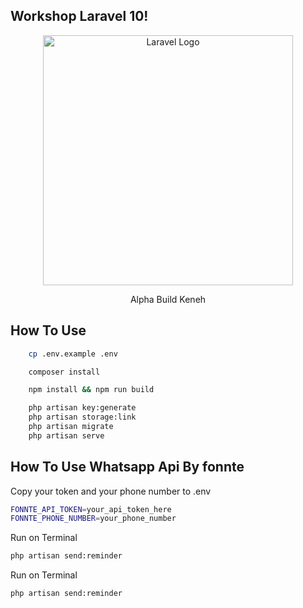 ## Workshop Laravel 10!
<p align="center"><a href="https://laravel.com" target="_blank"><img src="https://raw.githubusercontent.com/laravel/art/master/logo-lockup/5%20SVG/2%20CMYK/1%20Full%20Color/laravel-logolockup-cmyk-red.svg" width="400" alt="Laravel Logo"></a></p>

<p align="center">
Alpha Build Keneh
</p>

## How To Use 
```bash
    cp .env.example .env
```
```bash
    composer install
```

```bash
    npm install && npm run build
```

```bash
    php artisan key:generate
    php artisan storage:link
    php artisan migrate
    php artisan serve
```

## How To Use Whatsapp Api By fonnte

Copy your token and your phone number to .env
```bash
FONNTE_API_TOKEN=your_api_token_here
FONNTE_PHONE_NUMBER=your_phone_number
```

Run on Terminal

```bash
php artisan send:reminder
```

Run on Terminal

```bash
php artisan send:reminder
```





